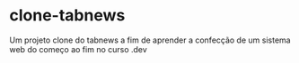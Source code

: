 # clone-tabnews

Um projeto clone do tabnews a fim de aprender a confecção de um sistema web do começo ao fim no curso .dev
